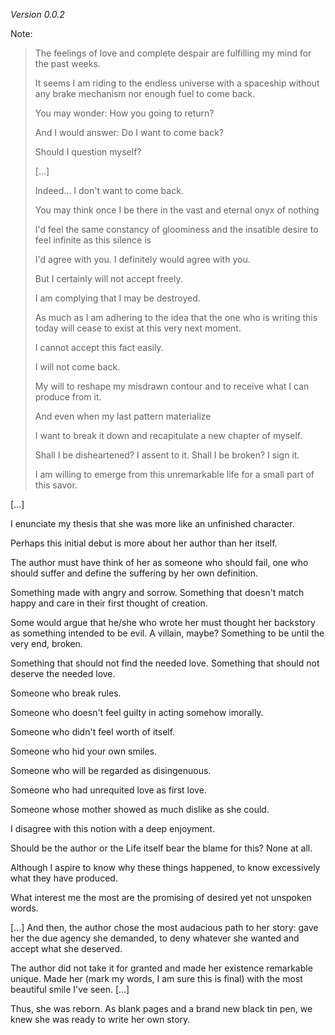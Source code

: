 _Version 0.0.2_

Note:

> The feelings of love and complete despair are fulfilling my mind for the past weeks.
>
> It seems I am riding to the endless universe with a spaceship without any brake mechanism
> nor enough fuel to come back.
>
> You may wonder: How you going to return?
>
> And I would answer: Do I want to come back?
>
> Should I question myself?
>
> [...]
>
> Indeed...
> I don't want to come back.
>
> You may think once I be there in the vast and eternal onyx of nothing
> 
> I'd feel the same constancy of gloominess and the insatible desire to feel infinite as this silence is
>
> I'd agree with you. I definitely would agree with you.
>
> But I certainly will not accept freely.
>
> I am complying that I may be destroyed.
>
> As much as I am adhering to the idea that the one who is writing this today will cease to exist at this very next moment.
>
> I cannot accept this fact easily.
>
> I will not come back.
>
> My will to reshape my misdrawn contour and to receive what I can produce from it.
>
> And even when my last pattern materialize
>
> I want to break it down and recapitulate a new chapter of myself.
>
> Shall I be disheartened? I assent to it. Shall I be broken? I sign it.
>
> I am willing to emerge from this unremarkable life for a small part of this savor.

[...]

I enunciate my thesis that she was more like an unfinished character.

Perhaps this initial debut is more about her author than her itself.

The author must have think of her as someone who should fail, one who should suffer and define the suffering by her own definition.

Something made with angry and sorrow. Something that doesn't match happy and care in their first thought of creation.

Some would argue that he/she who wrote her must thought her backstory as something intended to be evil. A villain, maybe? Something to be until the very end, broken.

Something that should not find the needed love. Something that should not deserve the needed love.

Someone who break rules. 

Someone who doesn't feel guilty in acting somehow imorally.

Someone who didn't feel worth of itself. 

Someone who hid your own smiles. 

Someone who will be regarded as disingenuous.

Someone who had unrequited love as first love. 

Someone whose mother showed as much dislike as she could. 

I disagree with this notion with a deep enjoyment.

Should be the author or the Life itself bear the blame for this? None at all.

Although I aspire to know why these things happened, to know excessively what they have produced.

What interest me the most are the promising of desired yet not unspoken words.

[...] And then, the author chose the most audacious path to her story: gave her the due agency she demanded, to deny whatever she wanted and accept what she deserved.

The author did not take it for granted and made her existence remarkable unique. Made her (mark my words, I am sure this is final) with the most beautiful smile I've seen. [...]

Thus, she was reborn. As blank pages and a brand new black tin pen, we knew she was ready to write her own story.
